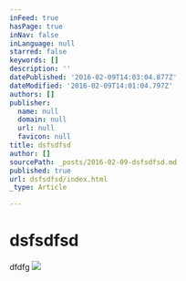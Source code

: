 ```yaml
---
inFeed: true
hasPage: true
inNav: false
inLanguage: null
starred: false
keywords: []
description: ''
datePublished: '2016-02-09T14:03:04.877Z'
dateModified: '2016-02-09T14:01:04.797Z'
authors: []
publisher:
  name: null
  domain: null
  url: null
  favicon: null
title: dsfsdfsd
author: []
sourcePath: _posts/2016-02-09-dsfsdfsd.md
published: true
url: dsfsdfsd/index.html
_type: Article

---
```

# dsfsdfsd

dfdfg
![](https://the-grid-user-content.s3-us-west-2.amazonaws.com/a28cf48c-ac1e-4529-9807-be40436f31c3.png)